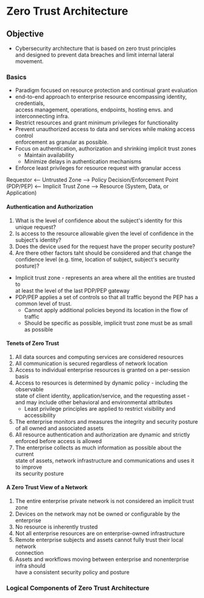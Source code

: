 # Zero Trust Architecture

## Objective

- Cybersecurity architecture that is based on zero trust principles\
  and designed to prevent data breaches and limit internal lateral movement.

### Basics

- Paradigm focused on resource protection and continual grant evaluation
- end-to-end approach to enterprise resource encompassing identity, credentials,\
  access management, operations, endpoints, hosting envs. and interconnecting infra.
- Restrict resources and grant minimum privileges for functionality
- Prevent unauthorized access to data and services while making access control\
  enforcement as granular as possible.
- Focus on authentication, authorization and shrinking implicit trust zones
  - Maintain availability
  - Minimize delays in authentication mechanisms
- Enforce least privileges for resource request with granular access

Requestor <-- Untrusted Zone --> Policy Decision/Enforcement Point (PDP/PEP) <-- Implicit Trust Zone --> Resource (System, Data, or Application)

#### Authentication and Authorization

1. What is the level of confidence about the subject's identity for this unique request?
2. Is access to the resource allowable given the level of confidence in the\
   subject's identity?
3. Does the device used for the request have the proper security posture?
4. Are there other factors taht should be considered and that change the \
   confidence level (e.g. time, location of subject, subject's security posture)?

- Implicit trust zone - represents an area where all the entities are trusted to\
  at least the level of the last PDP/PEP gateway
- PDP/PEP applies a set of controls so that all traffic beyond the PEP has a\
  common level of trust.
  - Cannot apply additional policies beyond its location in the flow of traffic
  - Should be specific as possible, implicit trust zone must be as small as possible

#### Tenets of Zero Trust

1. All data sources and computing services are considered resources
2. All communication is secured regardless of network location
3. Access to individual enterprise resources is granted on a per-session basis
4. Access to resources is determined by dynamic policy - including the observable\
    state of client identity, application/service, and the requesting asset - \
   and may include other behavioral and environmental attributes
   - Least privilege principles are applied to restrict visibility and accessibility
5. The enterprise monitors and measures the integrity and security posture \
   of all owned and associated assets
6. All resource authentication and authorization are dynamic and strictly \
   enforced before access is allowed
7. The enterprise collects as much information as possible about the current\
   state of assets, network infrastructure and communications and uses it to improve\
   its security posture

#### A Zero Trust View of a Network

1. The entire enterprise private network is not considered an implicit trust zone
2. Devices on the network may not be owned or configurable by the enterprise
3. No resource is inherently trusted
4. Not all enterprise resources are on enterprise-owned infrastructure
5. Remote enterprise subjects and assets cannot fully trust their local network\
   connection
6. Assets and workflows moving between enterprise and nonenterprise infra should\
   have a consistent security policy and posture

### Logical Components of Zero Trust Architecture
